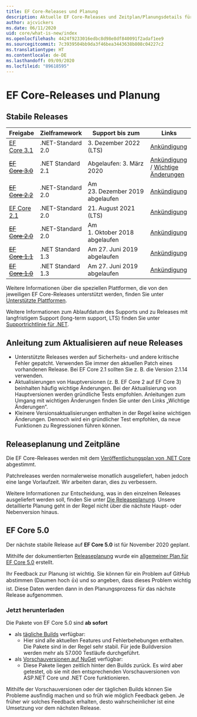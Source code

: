 ```yaml
---
title: EF Core-Releases und Planung
description: Aktuelle EF Core-Releases und Zeitplan/Planungsdetails für künftige Releases
author: ajcvickers
ms.date: 06/11/2020
uid: core/what-is-new/index
ms.openlocfilehash: 4424f9233016edbc8d98e8df840091f2adaf1ee9
ms.sourcegitcommit: 7c3939504bb9da3f46bea3443638b808c04227c2
ms.translationtype: HT
ms.contentlocale: de-DE
ms.lasthandoff: 09/09/2020
ms.locfileid: "89618595"
---
```

# <a name="ef-core-releases-and-planning"></a>EF Core-Releases und Planung

## <a name="stable-releases"></a>Stabile Releases

| Freigabe | Zielframework | Support bis zum | Links
|:--------|------------------|-----------------|------
| [EF Core 3.1](https://www.nuget.org/packages/Microsoft.EntityFrameworkCore) | .NET-Standard 2.0 | 3\. Dezember 2022 (LTS) | [Ankündigung](https://devblogs.microsoft.com/dotnet/announcing-entity-framework-core-3-1-and-entity-framework-6-4/)
| ~~[EF Core 3.0](https://www.nuget.org/packages/Microsoft.EntityFrameworkCore/3.0.3)~~ | .NET Standard 2.1 | Abgelaufen: 3. März 2020 | [Ankündigung](https://devblogs.microsoft.com/dotnet/announcing-ef-core-3-0-and-ef-6-3-general-availability/) / [Wichtige Änderungen](xref:core/what-is-new/ef-core-3.x/breaking-changes)
| ~~[EF Core 2.2](https://www.nuget.org/packages/Microsoft.EntityFrameworkCore/2.2.6)~~ | .NET-Standard 2.0 | Am 23. Dezember 2019 abgelaufen | [Ankündigung](https://devblogs.microsoft.com/dotnet/announcing-entity-framework-core-2-2/)
| [EF Core 2.1](https://www.nuget.org/packages/Microsoft.EntityFrameworkCore/2.1.14) | .NET-Standard 2.0 | 21. August 2021 (LTS) | [Ankündigung](https://devblogs.microsoft.com/dotnet/announcing-entity-framework-core-2-1/)
| ~~[EF Core 2.0](https://www.nuget.org/packages/Microsoft.EntityFrameworkCore/2.0.3)~~ | .NET-Standard 2.0 | Am 1. Oktober 2018 abgelaufen | [Ankündigung](https://devblogs.microsoft.com/dotnet/announcing-entity-framework-core-2-0/)
| ~~[EF Core 1.1](https://www.nuget.org/packages/Microsoft.EntityFrameworkCore/1.1.6)~~ | .NET Standard 1.3 | Am 27. Juni 2019 abgelaufen | [Ankündigung](https://devblogs.microsoft.com/dotnet/announcing-entity-framework-core-1-1/)
| ~~[EF Core 1.0](https://www.nuget.org/packages/Microsoft.EntityFrameworkCore/1.0.6)~~ | .NET Standard 1.3 | Am 27. Juni 2019 abgelaufen | [Ankündigung](https://devblogs.microsoft.com/dotnet/entity-framework-core-1-0-0-available/)

Weitere Informationen über die speziellen Plattformen, die von den jeweiligen EF Core-Releases unterstützt werden, finden Sie unter [Unterstützte Plattformen](xref:core/platforms/index).

Weitere Informationen zum Ablaufdatum des Supports und zu Releases mit langfristigem Support (long-term support, LTS) finden Sie unter [Supportrichtlinie für .NET](https://dotnet.microsoft.com/platform/support/policy/dotnet-core).

## <a name="guidance-on-updating-to-new-releases"></a>Anleitung zum Aktualisieren auf neue Releases

* Unterstützte Releases werden auf Sicherheits- und andere kritische Fehler gepatcht. Verwenden Sie immer den aktuellen Patch eines vorhandenen Release. Bei EF Core 2.1 sollten Sie z. B. die Version 2.1.14 verwenden.
* Aktualisierungen von Hauptversionen (z. B. EF Core 2 auf EF Core 3) beinhalten häufig wichtige Änderungen. Bei der Aktualisierung von Hauptversionen werden gründliche Tests empfohlen. Anleitungen zum Umgang mit wichtigen Änderungen finden Sie unter den Links „Wichtige Änderungen“.
* Kleinere Versionsaktualisierungen enthalten in der Regel keine wichtigen Änderungen. Dennoch wird ein gründlicher Test empfohlen, da neue Funktionen zu Regressionen führen können.

## <a name="release-planning-and-schedules"></a>Releaseplanung und Zeitpläne

Die EF Core-Releases werden mit dem [Veröffentlichungsplan von .NET Core](https://github.com/dotnet/core/blob/master/roadmap.md) abgestimmt.

Patchreleases werden normalerweise monatlich ausgeliefert, haben jedoch eine lange Vorlaufzeit.
Wir arbeiten daran, dies zu verbessern.

Weitere Informationen zur Entscheidung, was in den einzelnen Releases ausgeliefert werden soll, finden Sie unter [Die Releaseplanung](xref:core/what-is-new/release-planning).
Unsere detaillierte Planung geht in der Regel nicht über die nächste Haupt- oder Nebenversion hinaus.

## <a name="ef-core-50"></a>EF Core 5.0

Der nächste stabile Release auf **EF Core 5.0** ist für November 2020 geplant.

Mithilfe der dokumentierten [Releaseplanung](xref:core/what-is-new/release-planning) wurde ein [allgemeiner Plan für EF Core 5.0](xref:core/what-is-new/ef-core-5.0/plan) erstellt.

Ihr Feedback zur Planung ist wichtig.
Sie können für ein Problem auf GitHub abstimmen (Daumen hoch 👍) und so angeben, dass dieses Problem wichtig ist.
Diese Daten werden dann in den Planungsprozess für das nächste Release aufgenommen.

### <a name="get-it-now"></a>Jetzt herunterladen

Die Pakete von EF Core 5.0 sind **ab sofort**

* als [tägliche Builds](https://github.com/dotnet/aspnetcore/blob/master/docs/DailyBuilds.md) verfügbar:
  * Hier sind alle aktuellen Features und Fehlerbehebungen enthalten. Die Pakete sind in der Regel sehr stabil. Für jede Buildversion werden mehr als 57.000 Testläufe durchgeführt.
* als [Vorschauversionen auf NuGet](https://www.nuget.org/packages/Microsoft.EntityFrameworkCore) verfügbar:
  * Diese Pakete liegen zeitlich hinter den Builds zurück. Es wird aber getestet, ob sie mit den entsprechenden Vorschauversionen von ASP.NET Core und .NET Core funktionieren.

Mithilfe der Vorschauversionen oder der täglichen Builds können Sie Probleme ausfindig machen und so früh wie möglich Feedback geben.
Je früher wir solches Feedback erhalten, desto wahrscheinlicher ist eine Umsetzung vor dem nächsten Release.
